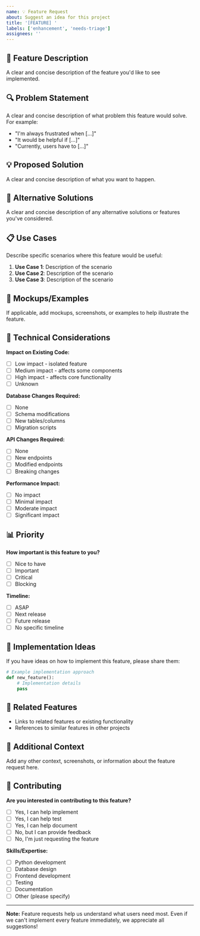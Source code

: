 ```yaml
---
name: 💡 Feature Request
about: Suggest an idea for this project
title: '[FEATURE] '
labels: ['enhancement', 'needs-triage']
assignees: ''
---
```


## 🎯 Feature Description

A clear and concise description of the feature you'd like to see implemented.

## 🔍 Problem Statement

A clear and concise description of what problem this feature would solve. For example:
- "I'm always frustrated when [...]"
- "It would be helpful if [...]"
- "Currently, users have to [...]"

## 💡 Proposed Solution

A clear and concise description of what you want to happen.

## 🔄 Alternative Solutions

A clear and concise description of any alternative solutions or features you've considered.

## 📋 Use Cases

Describe specific scenarios where this feature would be useful:

1. **Use Case 1**: Description of the scenario
2. **Use Case 2**: Description of the scenario
3. **Use Case 3**: Description of the scenario

## 🎨 Mockups/Examples

If applicable, add mockups, screenshots, or examples to help illustrate the feature.

## 🔧 Technical Considerations

**Impact on Existing Code:**
- [ ] Low impact - isolated feature
- [ ] Medium impact - affects some components
- [ ] High impact - affects core functionality
- [ ] Unknown

**Database Changes Required:**
- [ ] None
- [ ] Schema modifications
- [ ] New tables/columns
- [ ] Migration scripts

**API Changes Required:**
- [ ] None
- [ ] New endpoints
- [ ] Modified endpoints
- [ ] Breaking changes

**Performance Impact:**
- [ ] No impact
- [ ] Minimal impact
- [ ] Moderate impact
- [ ] Significant impact

## 📊 Priority

**How important is this feature to you?**
- [ ] Nice to have
- [ ] Important
- [ ] Critical
- [ ] Blocking

**Timeline:**
- [ ] ASAP
- [ ] Next release
- [ ] Future release
- [ ] No specific timeline

## 🧪 Implementation Ideas

If you have ideas on how to implement this feature, please share them:

```python
# Example implementation approach
def new_feature():
    # Implementation details
    pass
```

## 🔗 Related Features

- Links to related features or existing functionality
- References to similar features in other projects

## 📝 Additional Context

Add any other context, screenshots, or information about the feature request here.

## 🤝 Contributing

**Are you interested in contributing to this feature?**
- [ ] Yes, I can help implement
- [ ] Yes, I can help test
- [ ] Yes, I can help document
- [ ] No, but I can provide feedback
- [ ] No, I'm just requesting the feature

**Skills/Expertise:**
- [ ] Python development
- [ ] Database design
- [ ] Frontend development
- [ ] Testing
- [ ] Documentation
- [ ] Other (please specify)

---

**Note:** Feature requests help us understand what users need most. Even if we can't implement every feature immediately, we appreciate all suggestions!
